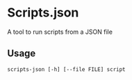 # Scripts.json

A tool to run scripts from a JSON file

## Usage

```
scripts-json [-h] [--file FILE] script
```
